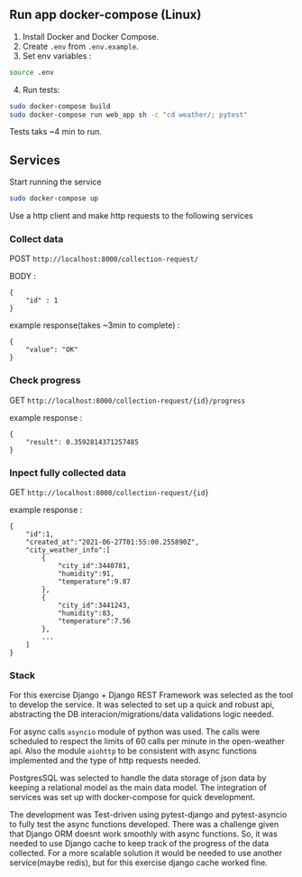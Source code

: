 ## Run app docker-compose (Linux)
1. Install Docker and Docker Compose.
2. Create `.env` from `.env.example`.
3. Set env variables :
```bash
source .env
```
4. Run tests:
```bash
sudo docker-compose build
sudo docker-compose run web_app sh -c "cd weather/; pytest"
```
Tests taks ~4 min to run.


## Services

Start running the service
```bash
sudo docker-compose up
```

Use a http client and make http requests to the following services

### Collect data
POST `http://localhost:8000/collection-request/` 

BODY : 
```
{
    "id" : 1
}
```
example response(takes ~3min to complete) :
```
{
    "value": "OK"
}
```

### Check progress
GET `http://localhost:8000/collection-request/{id}/progress` 

example response :
```
{
    "result": 0.3592814371257485
}
```

### Inpect fully collected data
GET `http://localhost:8000/collection-request/{id}` 

example response :
```
{
    "id":1,
    "created_at":"2021-06-27T01:55:00.255890Z",
    "city_weather_info":[
        {
            "city_id":3440781,
            "humidity":91,
            "temperature":9.87
        },
        {
            "city_id":3441243,
            "humidity":83,
            "temperature":7.56
        },
        ...
    ]
}
```

### Stack
For this exercise Django + Django REST Framework was selected as the tool to develop the service. It was selected to set up a quick and robust api, abstracting the DB interacion/migrations/data validations logic needed.

For async calls `asyncio` module of python was used. The calls were scheduled to respect the limits of 60 calls per minute in the open-weather api. Also the module `aiohttp` to be consistent with async functions implemented and the type of http requests needed.

PostgresSQL was selected to handle the data storage of json data by keeping a relational model as the main data model. The integration of services was set up with docker-compose for quick development.

The development was Test-driven using pytest-django and pytest-asyncio to fully test the async functions developed. There was a challenge given that Django ORM doesnt work smoothly with async functions. So, it was needed to use Django cache to keep track of the progress of the data collected. For a more scalable solution it would be needed to use another service(maybe redis), but for this exercise django cache worked fine.